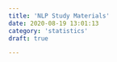 ```yaml
---
title: 'NLP Study Materials'
date: 2020-08-19 13:01:13
category: 'statistics'
draft: true

---
```



